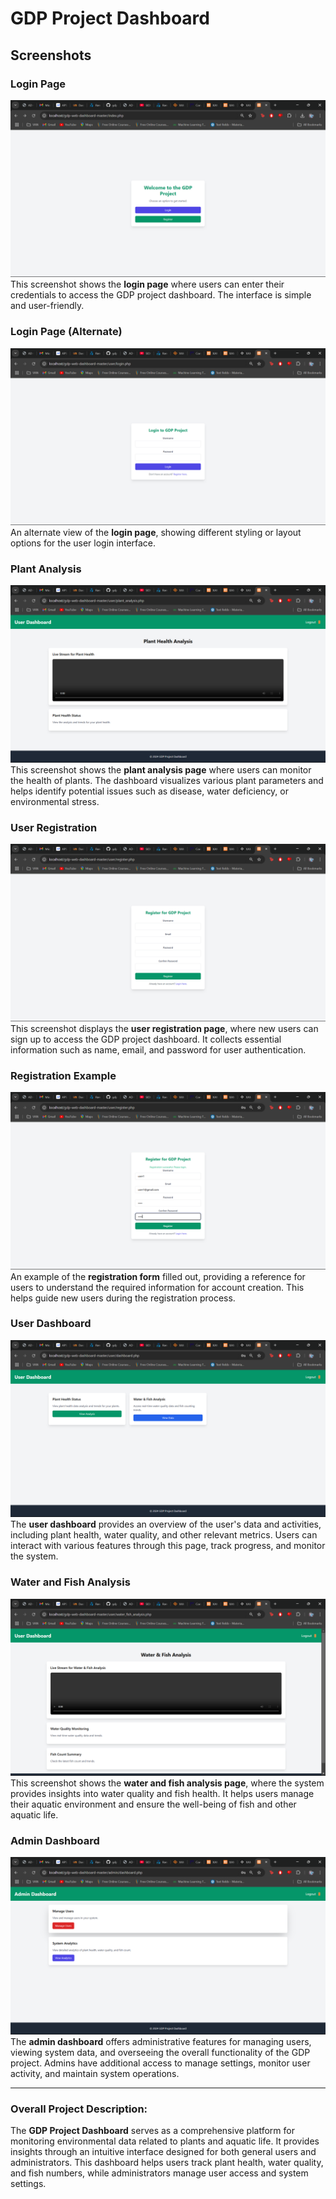 # GDP Project Dashboard

## Screenshots

### Login Page
![Login Screenshot](screenshots/login.png)
This screenshot shows the **login page** where users can enter their credentials to access the GDP project dashboard. The interface is simple and user-friendly.

### Login Page (Alternate)
![Alternate Login Screenshot](screenshots/login2.png)
An alternate view of the **login page**, showing different styling or layout options for the user login interface.

### Plant Analysis
![Plant Analysis Screenshot](screenshots/plant_analysis.png)
This screenshot shows the **plant analysis page** where users can monitor the health of plants. The dashboard visualizes various plant parameters and helps identify potential issues such as disease, water deficiency, or environmental stress.

### User Registration
![User Registration Screenshot](screenshots/register.png)
This screenshot displays the **user registration page**, where new users can sign up to access the GDP project dashboard. It collects essential information such as name, email, and password for user authentication.

### Registration Example
![Registration Example Screenshot](screenshots/registrationExample.png)
An example of the **registration form** filled out, providing a reference for users to understand the required information for account creation. This helps guide new users during the registration process.

### User Dashboard
![User Dashboard Screenshot](screenshots/userDashboard.png)
The **user dashboard** provides an overview of the user's data and activities, including plant health, water quality, and other relevant metrics. Users can interact with various features through this page, track progress, and monitor the system.

### Water and Fish Analysis
![Water and Fish Screenshot](screenshots/water_fish.png)
This screenshot shows the **water and fish analysis page**, where the system provides insights into water quality and fish health. It helps users manage their aquatic environment and ensure the well-being of fish and other aquatic life.

### Admin Dashboard
![Admin Dashboard Screenshot](screenshots/adminDashboard.png)
The **admin dashboard** offers administrative features for managing users, viewing system data, and overseeing the overall functionality of the GDP project. Admins have additional access to manage settings, monitor user activity, and maintain system operations.

---

### Overall Project Description:
The **GDP Project Dashboard** serves as a comprehensive platform for monitoring environmental data related to plants and aquatic life. It provides insights through an intuitive interface designed for both general users and administrators. This dashboard helps users track plant health, water quality, and fish numbers, while administrators manage user access and system settings.

